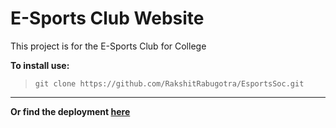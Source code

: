 # E-Sports Club Website

This project is for the E-Sports Club for College

__To install use:__

>`git clone https://github.com/RakshitRabugotra/EsportsSoc.git`

---

__Or find the deployment [here](https://rakshitrabugotra.github.io/EsportsSoc/)__

